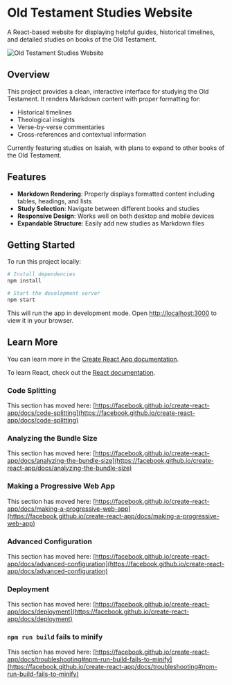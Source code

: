 # Old Testament Studies Website

A React-based website for displaying helpful guides, historical timelines, and detailed studies on books of the Old Testament.

![Old Testament Studies Website](https://via.placeholder.com/800x400?text=Old+Testament+Studies+Website)

## Overview

This project provides a clean, interactive interface for studying the Old Testament. It renders Markdown content with proper formatting for:

- Historical timelines
- Theological insights
- Verse-by-verse commentaries
- Cross-references and contextual information

Currently featuring studies on Isaiah, with plans to expand to other books of the Old Testament.

## Features

- **Markdown Rendering**: Properly displays formatted content including tables, headings, and lists
- **Study Selection**: Navigate between different books and studies
- **Responsive Design**: Works well on both desktop and mobile devices
- **Expandable Structure**: Easily add new studies as Markdown files

## Getting Started

To run this project locally:

```bash
# Install dependencies
npm install

# Start the development server
npm start
```

This will run the app in development mode. Open [http://localhost:3000](http://localhost:3000) to view it in your browser.

## Learn More

You can learn more in the [Create React App documentation](https://facebook.github.io/create-react-app/docs/getting-started).

To learn React, check out the [React documentation](https://reactjs.org/).

### Code Splitting

This section has moved here: [https://facebook.github.io/create-react-app/docs/code-splitting](https://facebook.github.io/create-react-app/docs/code-splitting)

### Analyzing the Bundle Size

This section has moved here: [https://facebook.github.io/create-react-app/docs/analyzing-the-bundle-size](https://facebook.github.io/create-react-app/docs/analyzing-the-bundle-size)

### Making a Progressive Web App

This section has moved here: [https://facebook.github.io/create-react-app/docs/making-a-progressive-web-app](https://facebook.github.io/create-react-app/docs/making-a-progressive-web-app)

### Advanced Configuration

This section has moved here: [https://facebook.github.io/create-react-app/docs/advanced-configuration](https://facebook.github.io/create-react-app/docs/advanced-configuration)

### Deployment

This section has moved here: [https://facebook.github.io/create-react-app/docs/deployment](https://facebook.github.io/create-react-app/docs/deployment)

### `npm run build` fails to minify

This section has moved here: [https://facebook.github.io/create-react-app/docs/troubleshooting#npm-run-build-fails-to-minify](https://facebook.github.io/create-react-app/docs/troubleshooting#npm-run-build-fails-to-minify)
